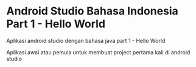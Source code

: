 # Android Studio Bahasa Indonesia Part 1 - Hello World 
Aplikasi android studio dengan bahasa java part 1 - Hello World

Aplikasi awal atau pemula untuk membuat project pertama kali di android studio 

